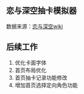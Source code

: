 ## 恋与深空抽卡模拟器
数据来源：[恋与深空wiki](https://wiki.biligame.com/lysk/%E9%A6%96%E9%A1%B5)

## 后续工作
1. 优化卡面字体
2. 首页布局优化
3. 首页抽卡记录功能修改
4. 增加首页选择定向角色功能
